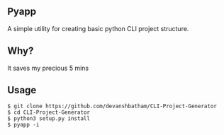 ## Pyapp
A simple utility for creating basic python CLI project structure.


## Why? 
It saves my precious 5 mins

## Usage
```
$ git clone https://github.com/devanshbatham/CLI-Project-Generator
$ cd CLI-Project-Generator
$ python3 setup.py install
$ pyapp -i
```
